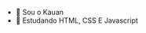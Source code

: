 - 👋 Sou o Kauan
- 👾 Estudando HTML, CSS E Javascript 


<!---
KauanSobreira/KauanSobreira is a ✨ special ✨ repository because its `README.md` (this file) appears on your GitHub profile.
You can click the Preview link to take a look at your changes.
--->
